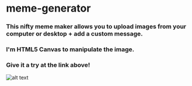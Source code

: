 # meme-generator
### This nifty meme maker allows you to upload images from your computer or desktop + add a custom message.
### I'm HTML5 Canvas to manipulate the image.
### Give it a try at the link above!
![alt text](http://philmarshallweb.com/images/rollsafe.png)
